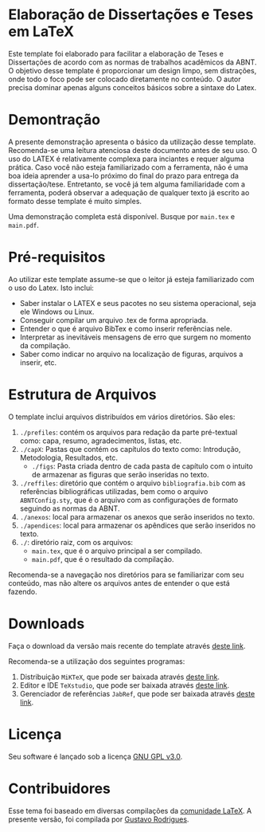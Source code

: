 # Elaboração de Dissertações e Teses em LaTeX

Este template foi elaborado para facilitar a elaboração de Teses e Dissertações de acordo com as normas de trabalhos acadêmicos da ABNT.
O objetivo desse template é proporcionar um design limpo, sem distrações, onde todo o foco pode ser colocado diretamente no conteúdo. O autor precisa dominar apenas alguns conceitos básicos sobre a sintaxe do Latex.

Demontração
============

A presente demonstração apresenta o básico da utilização desse template. Recomenda-se uma leitura atenciosa deste documento antes de seu uso. O uso do LATEX é relativamente complexa para inciantes e requer alguma prática. Caso você não esteja familiarizado com a ferramenta, não é uma boa ideia aprender a usa-lo próximo do final do prazo para entrega da dissertação/tese. Entretanto, se você já tem alguma familiaridade com a ferramenta, poderá observar a adequação de qualquer texto já escrito ao formato desse template é muito simples.

Uma demonstração completa está disponível. Busque por `main.tex` e `main.pdf`.

Pré-requisitos
============
Ao utilizar este template assume-se que o leitor já esteja familiarizado com o uso do Latex. Isto inclui:
* Saber instalar o LATEX e seus pacotes no seu sistema operacional, seja ele Windows ou Linux.
* Conseguir compilar um arquivo .tex de forma apropriada.
* Entender o que é arquivo BibTex e como inserir referências nele.
* Interpretar as inevitáveis mensagens de erro que surgem no momento da compilação.
* Saber como indicar no arquivo na localização de figuras, arquivos a inserir, etc.

Estrutura de Arquivos
============

O template inclui arquivos distribuídos em vários diretórios. São eles:
1. `./prefiles`: contém os arquivos para redação da parte pré-textual como: capa, resumo, agradecimentos, listas, etc.
2. `./capX`: Pastas que contém os capítulos do texto como: Introdução, Metodologia, Resultados, etc.
    - `./figs`: Pasta criada dentro de cada pasta de capítulo com o intuito de armazenar as figuras que serão inseridas no texto.
3. `./reffiles`: diretório que contém o arquivo `bibliografia.bib` com as referências bibliográficas utilizadas, bem como o arquivo `ABNTConfig.sty`, que é o arquivo com as configurações de formato seguindo as normas da ABNT.
4. `./anexos`: local para armazenar os anexos que serão inseridos no texto.
5. `./apendices`: local para armazenar os apêndices que serão inseridos no texto.
6. `./`: diretório raiz, com os arquivos:
    - `main.tex`, que é o arquivo principal a ser compilado.
    - `main.pdf`, que é o resultado da compilação.

Recomenda-se a navegação nos diretórios para se familiarizar com seu conteúdo, mas não altere os arquivos antes de entender o que está fazendo.

Downloads
========
Faça o download da versão mais recente do template através [deste link](https://github.com/gusirosx/TexTemplate/releases).

Recomenda-se a utilização dos seguintes programas:
1. Distribuição `MiKTeX`, que pode ser baixada através [deste link](https://miktex.org/download).
2. Editor e IDE `TeXstudio`, que pode ser baixada através [deste link](https://www.texstudio.org/).
3. Gerenciador de referências `JabRef`, que pode ser baixada através [deste link](https://www.jabref.org/).

Licença
=======
Seu software é lançado sob a licença [GNU GPL v3.0](https://www.gnu.org/licenses/gpl-3.0.en.html).

Contribuidores
============
Esse tema foi baseado em diversas compilações da [comunidade LaTeX](https://latex.org/forum/). A presente versão, foi compilada por [Gustavo Rodrigues](https://github.com/gusirosx).
